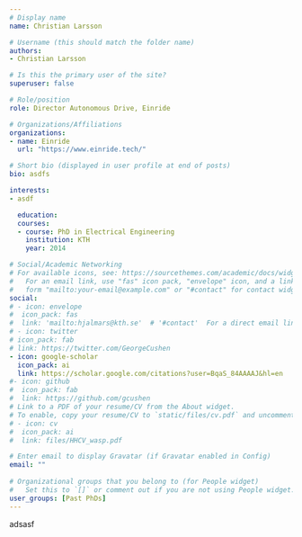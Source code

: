```yaml
---
# Display name
name: Christian Larsson

# Username (this should match the folder name)
authors:
- Christian Larsson

# Is this the primary user of the site?
superuser: false

# Role/position
role: Director Autonomous Drive, Einride

# Organizations/Affiliations
organizations:
- name: Einride
  url: "https://www.einride.tech/"

# Short bio (displayed in user profile at end of posts)
bio: asdfs

interests:
- asdf

  education:
  courses:
  - course: PhD in Electrical Engineering
    institution: KTH
    year: 2014

# Social/Academic Networking
# For available icons, see: https://sourcethemes.com/academic/docs/widgets/#icons
#   For an email link, use "fas" icon pack, "envelope" icon, and a link in the
#   form "mailto:your-email@example.com" or "#contact" for contact widget.
social:
# - icon: envelope
#  icon_pack: fas
#  link: 'mailto:hjalmars@kth.se'  # '#contact'  For a direct email link, use "mailto:test@example.org".
# - icon: twitter
# icon_pack: fab
# link: https://twitter.com/GeorgeCushen
- icon: google-scholar
  icon_pack: ai
  link: https://scholar.google.com/citations?user=BqaS_84AAAAJ&hl=en
#- icon: github
#  icon_pack: fab
#  link: https://github.com/gcushen
# Link to a PDF of your resume/CV from the About widget.
# To enable, copy your resume/CV to `static/files/cv.pdf` and uncomment the lines below.  
# - icon: cv
#  icon_pack: ai
#  link: files/HHCV_wasp.pdf

# Enter email to display Gravatar (if Gravatar enabled in Config)
email: ""
  
# Organizational groups that you belong to (for People widget)
#   Set this to `[]` or comment out if you are not using People widget.  
user_groups: [Past PhDs]
---
```


adsasf

